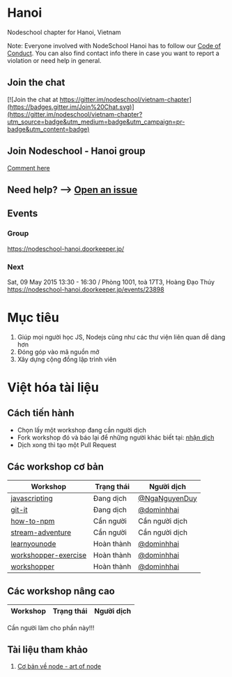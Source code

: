 # Hanoi

Nodeschool chapter for Hanoi, Vietnam

Note: Everyone involved with NodeSchool Hanoi has to follow our [Code of Conduct](https://github.com/nodeschool/hanoi/blob/master/code_of_conduct.md). You can also find contact info there in case you want to report a violation or need help in general.

## Join the chat
[![Join the chat at https://gitter.im/nodeschool/vietnam-chapter](https://badges.gitter.im/Join%20Chat.svg)](https://gitter.im/nodeschool/vietnam-chapter?utm_source=badge&utm_medium=badge&utm_campaign=pr-badge&utm_content=badge)

## Join Nodeschool - Hanoi group
[Comment here](https://github.com/nodeschool/hanoi/issues/6)

## Need help? --> [Open an issue](https://github.com/nodeschool/hanoi/issues)

## Events
### Group
https://nodeschool-hanoi.doorkeeper.jp/

### Next
Sat, 09 May 2015 13:30 - 16:30 / Phòng 1001, toà 17T3, Hoàng Đạo Thúy
https://nodeschool-hanoi.doorkeeper.jp/events/23898

# Mục tiêu
1. Giúp mọi người học JS, Nodejs cũng như các thư viện liên quan dễ dàng hơn
2. Đóng góp vào mã nguồn mở
3. Xây dựng cộng đồng lập trình viên

# Việt hóa tài liệu
## Cách tiến hành

* Chọn lấy một workshop đang cần người dịch
* Fork workshop đó và báo lại để những người khác biết tại: [nhận dịch](https://github.com/nodeschool/hanoi/issues/5)
* Dịch xong thì tạo một Pull Request

## Các workshop cơ bản

Workshop     | Trạng thái           | Người dịch             
------------------- | --------------- | -------------  
[javascripting](https://github.com/NgaNguyenDuy/javascripting-vi)  | Đang dịch  |  [@NgaNguyenDuy](https://github.com/NgaNguyenDuy)
[git-it](https://github.com/nodeschool-vi/git-it)  | Đang dịch  |  [@dominhhai](https://github.com/dominhhai)
[how-to-npm](https://github.com/nodeschool-vi/how-to-npm)  | Cần người  |  Cần người dịch
[stream-adventure](https://github.com/nodeschool-vi/stream-adventure)  | Cần người  |  Cần người dịch
[learnyounode](https://github.com/dominhhai/learnyounode)  | Hoàn thành  |  [@dominhhai](https://github.com/dominhhai)
[workshopper-exercise](https://github.com/dominhhai/workshopper-exercise)  | Hoàn thành  |  [@dominhhai](https://github.com/dominhhai)
[workshopper](https://github.com/dominhhai/workshopper)  | Hoàn thành  |  [@dominhhai](https://github.com/dominhhai)

## Các workshop nâng cao
Workshop     | Trạng thái           | Người dịch             
------------------- | --------------- | -------------  
Cần người làm cho phần này!!!

## Tài liệu tham khảo
1. [Cơ bản về node - art of node](https://github.com/maxogden/art-of-node) 
